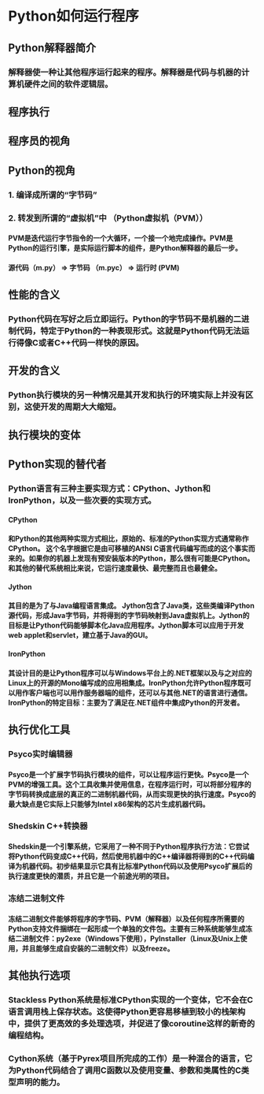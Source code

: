 # Python如何运行程序

## Python解释器简介

### 解释器使一种让其他程序运行起来的程序。解释器是代码与机器的计算机硬件之间的软件逻辑层。

## 程序执行

## 程序员的视角

## Python的视角

### 1. 编译成所谓的“字节码”

### 2. 转发到所谓的“虚拟机”中 （Python虚拟机（PVM））

#### PVM是迭代运行字节指令的一个大循环，一个接一个地完成操作。PVM是Python的运行引擎，是实际运行脚本的组件，是Python解释器的最后一步。

#### 源代码（m.py） => 字节码 （m.pyc） => 运行时 (PVM)

## 性能的含义

### Python代码在写好之后立即运行。Python的字节码不是机器的二进制代码，特定于Python的一种表现形式。这就是Python代码无法运行得像C或者C++代码一样快的原因。

## 开发的含义

### Python执行模块的另一种情况是其开发和执行的环境实际上并没有区别，这使开发的周期大大缩短。

## 执行模块的变体

## Python实现的替代者

### Python语言有三种主要实现方式：CPython、Jython和IronPython，以及一些次要的实现方式。

#### CPython

#### 和Python的其他两种实现方式相比，原始的、标准的Python实现方式通常称作CPython。 这个名字根据它是由可移植的ANSI C语言代码编写而成的这个事实而来的。如果你的机器上发现有预安装版本的Python，那么很有可能是CPython。和其他的替代系统相比来说，它运行速度最快、最完整而且也最健全。

#### Jython

#### 其目的是为了与Java编程语言集成。 Jython包含了Java类，这些类编译Python源代码，形成Java字节码，并将得到的字节码映射到Java虚拟机上。Jython的目标是让Python代码能够脚本化Java应用程序。Jython脚本可以应用于开发web applet和servlet，建立基于Java的GUI。

#### IronPython

#### 其设计目的是让Python程序可以与Windows平台上的.NET框架以及与之对应的Linux上的开源的Mono编写成的应用相集成。IronPython允许Python程序既可以用作客户端也可以用作服务器端的组件，还可以与其他.NET的语言进行通信。 IronPython的特定目标：主要为了满足在.NET组件中集成Python的开发者。

## 执行优化工具

### Psyco实时编辑器

#### Psyco是一个扩展字节码执行模块的组件，可以让程序运行更快。Psyco是一个PVM的增强工具。这个工具收集并使用信息，在程序运行时，可以将部分程序的字节码转换成底层的真正的二进制机器代码，从而实现更快的执行速度。Psyco的最大缺点是它实际上只能够为Intel x86架构的芯片生成机器代码。

### Shedskin C++转换器

#### Shedskin是一个引擎系统，它采用了一种不同于Python程序执行方法：它尝试将Python代码变成C++代码，然后使用机器中的C++编译器将得到的C++代码编译为机器代码。初步结果显示它具有比标准Python代码以及使用Psyco扩展后的执行速度更快的潜质，并且它是一个前途光明的项目。

### 冻结二进制文件

#### 冻结二进制文件能够将程序的字节码、PVM（解释器）以及任何程序所需要的Python支持文件捆绑在一起形成一个单独的文件包。主要有三种系统能够生成冻结二进制文件：py2exe（Windows下使用），PyInstaller（Linux及Unix上使用，并且能够生成自安装的二进制文件）以及freeze。

## 其他执行选项

### Stackless Python系统是标准CPython实现的一个变体，它不会在C语言调用栈上保存状态。这使得Python更容易移植到较小的栈架构中，提供了更高效的多处理选项，并促进了像coroutine这样的新奇的编程结构。

### Cython系统（基于Pyrex项目所完成的工作）是一种混合的语言，它为Python代码结合了调用C函数以及使用变量、参数和类属性的C类型声明的能力。